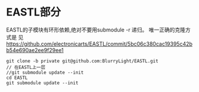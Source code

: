 # EASTL部分

EASTL的子模块有环形依赖,绝对不要用submodule -r 递归。
唯一正确的克隆方式是
见 https://github.com/electronicarts/EASTL/commit/5bc06c380cac19395c42bb54e690ae2ee9f29ee1

```
git clone -b private git@github.com:BlurryLight/EASTL.git
// 在EASTL上一层
//git submodule update --init
cd EASTL
git submodule update --init
```
